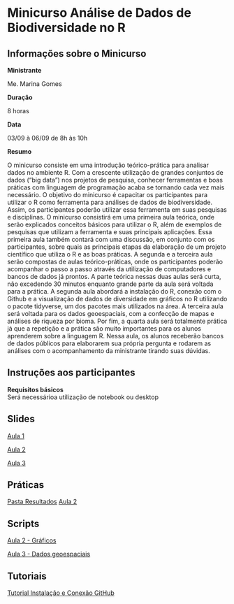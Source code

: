 # Minicurso Análise de Dados de Biodiversidade no R
## Informações sobre o Minicurso

**Ministrante**

Me. Marina Gomes

**Duração**

8 horas

**Data**

03/09 à 06/09 
de 8h às 10h

**Resumo**

O minicurso consiste em uma introdução teórico-prática para analisar dados no ambiente R. Com a crescente utilização de grandes conjuntos de dados (“big data”) nos projetos de pesquisa, conhecer ferramentas e boas práticas com linguagem de programação acaba se tornando cada vez mais necessário. O objetivo do minicurso é capacitar os participantes para utilizar o R como ferramenta para análises de dados de biodiversidade. Assim, os participantes poderão utilizar essa ferramenta em suas pesquisas e disciplinas. O minicurso consistirá em uma primeira aula teórica, onde serão explicados conceitos básicos para utilizar o R, além de exemplos de pesquisas que utilizam a ferramenta e suas principais aplicações. Essa primeira aula também contará com uma discussão, em conjunto com os participantes, sobre quais as principais etapas da elaboração de um projeto científico que utiliza o R e as boas práticas. A segunda e a terceira aula serão compostas de aulas teórico-práticas, onde os participantes poderão acompanhar o passo a passo através da utilização de computadores e bancos de dados já prontos. A parte teórica nessas duas aulas será curta, não excedendo 30 minutos enquanto grande parte da aula será voltada para a prática. A segunda aula abordará a instalação do R, conexão com o Github e a visualização de dados de diversidade em gráficos no R utilizando o pacote tidyverse, um dos pacotes mais utilizados na área. A terceira aula será voltada para os dados geoespaciais, com a confecção de mapas e análises de riqueza por bioma. Por fim, a quarta aula será totalmente prática já que a repetição e a prática são muito importantes para os alunos aprenderem sobre a linguagem R. Nessa aula, os alunos receberão bancos de dados públicos para elaborarem sua própria pergunta e rodarem as análises com o acompanhamento da ministrante tirando suas dúvidas.

## Instruções aos participantes

**Requisitos básicos**  
Será necessárioa utilização de notebook ou desktop

## Slides

[Aula 1](https://drive.google.com/file/d/1GAnSa_vhZHbPw41DoK3bPzCycYeTz5Pt/view?usp=drive_link)

[Aula 2](https://drive.google.com/file/d/13OLXXMcH7eZDLlnnMKKl3CtRboyoulr5/view?usp=sharing)

[Aula 3](https://drive.google.com/file/d/16SY17GBHTw0U_WtdGpIXlEIm7wnOSGv5/view?usp=drive_link)

## Práticas

[Pasta Resultados](https://drive.google.com/drive/folders/1gcxnPPJU8JWBm-2Ek7fhLltbvdE6LUAK?usp=drive_link)
[Aula 2](https://drive.google.com/file/d/1ICTJYpp_V0zw7IhIc5LrNDqc_G6-sv4k/view?usp=drive_link)

## Scripts

[Aula 2 - Gráficos](https://github.com/marinagomesdip/minicurso-analisebiodiversidade-r/blob/main/Scripts/Aula%20%202%20-%20Gr%C3%A1ficos.R) <br>

[Aula 3 - Dados geoespaciais](https://github.com/marinagomesdip/minicurso-analisebiodiversidade-r/blob/main/Scripts/Aula%203%20-%20Dados%20Geoespaciais.R) <br>

## Tutoriais

[Tutorial Instalação e Conexão GitHub](https://drive.google.com/file/d/1eor5LsZhal5-l2ZYjXWPTXCNQyFm3S1n/view?usp=drive_link)
